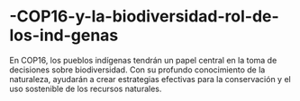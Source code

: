 # -COP16-y-la-biodiversidad-rol-de-los-ind-genas
En COP16, los pueblos indígenas tendrán un papel central en la toma de decisiones sobre biodiversidad. Con su profundo conocimiento de la naturaleza, ayudarán a crear estrategias efectivas para la conservación y el uso sostenible de los recursos naturales.

